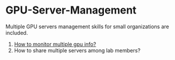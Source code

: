 # GPU-Server-Management
Multiple GPU servers management skills for small organizations are included.

1. [How to monitor multiple gpu info?](https://github.com/Linwei-Tao/GPU-Server-Management/blob/main/monitor_gpuinfo.md)
2. How to share multiple servers among lab members?
